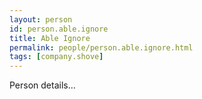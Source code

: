 ```yaml
---
layout: person
id: person.able.ignore
title: Able Ignore
permalink: people/person.able.ignore.html
tags: [company.shove]
---
```


Person details...